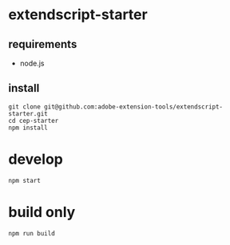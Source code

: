 # extendscript-starter

## requirements

- node.js

## install

```shell
git clone git@github.com:adobe-extension-tools/extendscript-starter.git
cd cep-starter
npm install
```

# develop

```shell
npm start
```

# build only

```shell
npm run build
```